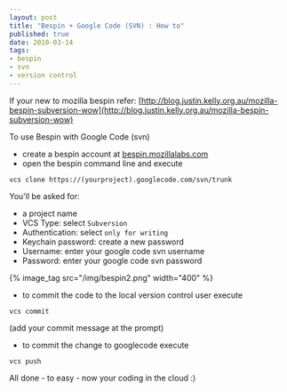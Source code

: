 ```yaml
--- 
layout: post
title: "Bespin + Google Code (SVN) : How to"
published: true
date: 2010-03-14
tags: 
- bespin
- svn
- version control
---
```

If your new to mozilla bespin refer: [http://blog.justin.kelly.org.au/mozilla-bespin-subversion-wow](http://blog.justin.kelly.org.au/mozilla-bespin-subversion-wow)

To use Bespin with Google Code (svn)

* create a bespin account at [bespin.mozillalabs.com](http://bespin.mozillalabs.com)
* open the bespin command line and execute

``` shell
vcs clone https://(yourproject).googlecode.com/svn/trunk
```
You'll be asked for:

* a project name
* VCS Type: select `Subversion`
* Authentication: select `only for writing`
* Keychain password: create a new password
* Username: enter your google code svn username
* Password: enter your google code svn password

{% image_tag src="/img/bespin2.png" width="400" %}

* to commit the code to the local version control user execute

``` shell
vcs commit
```

(add your commit message at the prompt)

* to commit the change to googlecode execute

``` shell
vcs push
```

All done - to easy - now your coding in the cloud :)
